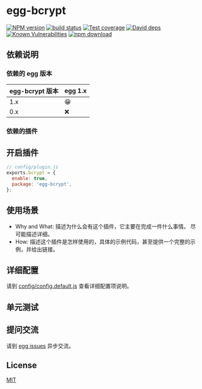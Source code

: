 # egg-bcrypt

[![NPM version][npm-image]][npm-url]
[![build status][travis-image]][travis-url]
[![Test coverage][codecov-image]][codecov-url]
[![David deps][david-image]][david-url]
[![Known Vulnerabilities][snyk-image]][snyk-url]
[![npm download][download-image]][download-url]

[npm-image]: https://img.shields.io/npm/v/egg-bcrypt.svg?style=flat-square
[npm-url]: https://npmjs.org/package/egg-bcrypt
[travis-image]: https://img.shields.io/travis/eggjs/egg-bcrypt.svg?style=flat-square
[travis-url]: https://travis-ci.org/eggjs/egg-bcrypt
[codecov-image]: https://img.shields.io/codecov/c/github/eggjs/egg-bcrypt.svg?style=flat-square
[codecov-url]: https://codecov.io/github/eggjs/egg-bcrypt?branch=master
[david-image]: https://img.shields.io/david/eggjs/egg-bcrypt.svg?style=flat-square
[david-url]: https://david-dm.org/eggjs/egg-bcrypt
[snyk-image]: https://snyk.io/test/npm/egg-bcrypt/badge.svg?style=flat-square
[snyk-url]: https://snyk.io/test/npm/egg-bcrypt
[download-image]: https://img.shields.io/npm/dm/egg-bcrypt.svg?style=flat-square
[download-url]: https://npmjs.org/package/egg-bcrypt

<!--
Description here.
-->

## 依赖说明

### 依赖的 egg 版本

egg-bcrypt 版本 | egg 1.x
--- | ---
1.x | 😁
0.x | ❌

### 依赖的插件
<!--

如果有依赖其它插件，请在这里特别说明。如

- security
- multipart

-->

## 开启插件

```js
// config/plugin.js
exports.bcrypt = {
  enable: true,
  package: 'egg-bcrypt',
};
```

## 使用场景

- Why and What: 描述为什么会有这个插件，它主要在完成一件什么事情。
尽可能描述详细。
- How: 描述这个插件是怎样使用的，具体的示例代码，甚至提供一个完整的示例，并给出链接。

## 详细配置

请到 [config/config.default.js](config/config.default.js) 查看详细配置项说明。

## 单元测试

<!-- 描述如何在单元测试中使用此插件，例如 schedule 如何触发。无则省略。-->

## 提问交流

请到 [egg issues](https://github.com/eggjs/egg/issues) 异步交流。

## License

[MIT](LICENSE)
